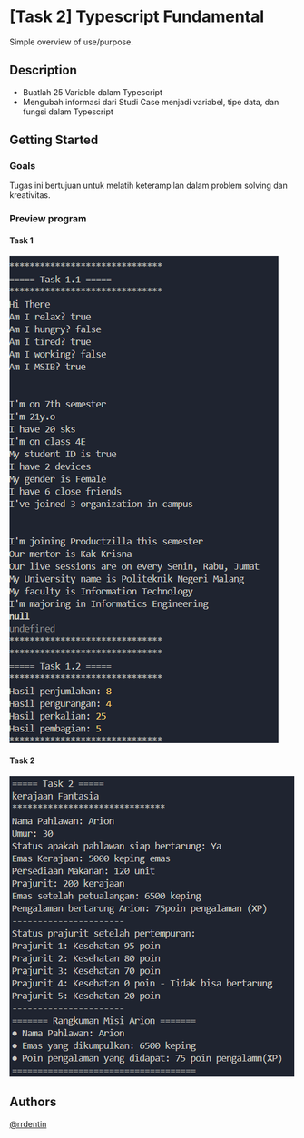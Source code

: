 # [Task 2] Typescript Fundamental

Simple overview of use/purpose.

## Description

* Buatlah 25 Variable dalam Typescript
* Mengubah informasi dari Studi Case menjadi variabel, tipe data, dan fungsi dalam Typescript

## Getting Started

### Goals
Tugas ini bertujuan untuk melatih keterampilan dalam problem solving dan kreativitas.

### Preview program
#### Task 1
![Task 1](https://github.com/rrdentin/Productzilla/blob/main/%5BTask%202%5D%20Typescript%20Fundamental/assets/1.png)

#### Task 2
![Task 2](https://github.com/rrdentin/Productzilla/blob/main/%5BTask%202%5D%20Typescript%20Fundamental/assets/2.png)

## Authors 
[@rrdentin](https://daintycube.my.id)
